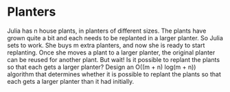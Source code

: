 # Planters
Julia has n house plants, in planters of different sizes. The plants have grown quite a bit and each needs to be replanted in a larger planter. So Julia sets to work. She buys m extra planters, and now she is ready to start replanting. Once she moves a plant to a larger planter, the original planter can be reused for another plant. But wait! Is it possible to replant the plants so that each gets a larger planter? Design an O((m + n) log(m + n)) algorithm that determines whether it is possible to replant the plants so that each gets a larger planter than it had initially.
